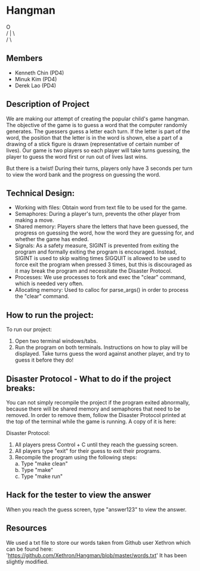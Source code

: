 # Hangman
  O  
/ | \  
 / \  


## Members 
- Kenneth Chin (PD4)
- Minuk Kim  (PD4)
- Derek Lao  (PD4)

## Description of Project  
We are making our attempt of creating the popular child's game hangman. The objective 
of the game is to guess a word that the computer randomly generates. The guessers
guess a letter each turn. If the letter is part of the word, the position
that the letter is in the word is shown, else a part of a drawing of a stick
figure is drawn (representative of certain number of lives). 
Our game is two players so each player will take turns guessing, the player to guess 
the word first or run out of lives last wins.

But there is a twist! During their turns, players only have 3 seconds per turn to
view the word bank and the progress on guessing the word.

## Technical Design:
- Working with files: Obtain word from text file to be used for the game.
- Semaphores: During a player's turn, prevents the other player from making a move.
- Shared memory: Players share the letters that have been guessed, the progress on guessing the word, 
how the word they are guessing for, and whether the game has ended.
- Signals: As a safety measure, SIGINT is prevented from exiting the program and
formally exiting the program is encouraged. Instead, SIGINT is used to skip waiting times
SIGQUIT is allowed to be used to force exit the program when pressed 3 times, 
but this is discouraged as it may break the program and necessitate the Disaster Protocol.
- Processes: We use processes to fork and exec the "clear" command, which is needed very often.
- Allocating memory: Used to calloc for parse_args() in order to process the "clear" command.

## How to run the project:
To run our project:  
1. Open two terminal windows/tabs. 
2. Run the program on both terminals. Instructions on how to play will be displayed. Take turns guess the
word against another player, and try to guess it before they do!

## Disaster Protocol - What to do if the project breaks:
You can not simply recompile the project if the program exited abnormally,
because there will be shared memory and semaphores that need to be removed.
In order to remove them, follow the Disaster Protocol printed at the top of the terminal
while the game is running. A copy of it is here:

Disaster Protocol:
1. All players press Control + C until they reach the guessing screen.
2. All players type "exit" for their guess to exit their programs.
3. Recompile the program using the following steps:  
     a. Type "make clean"  
     b. Type "make"  
     c. Type "make run"  

## Hack for the tester to view the answer
When you reach the guess screen, type "answer123" to view the answer.

## Resources
We used a txt file to store our words taken from Github user Xethron which can be found here:  
'https://github.com/Xethron/Hangman/blob/master/words.txt'
It has been slightly modified.
